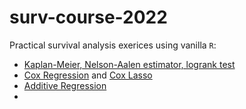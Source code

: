 # surv-course-2022

Practical survival analysis exerices using vanilla `R`:

- [Kaplan-Meier, Nelson-Aalen estimator, logrank test](https://bblodfon.github.io/surv-course-2022/na_km_logrank.html)
- [Cox Regression](./cox_regr.html) and [Cox Lasso](./cox_regr_high_dim.html)
- [Additive Regression](https://bblodfon.github.io/surv-course-2022/aalen.html)
- []()

